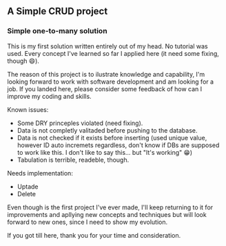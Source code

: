 ## A Simple CRUD project

### Simple one-to-many solution

This is my first solution written entirely out of my head. No tutorial was used. Every concept I've learned so far I applied here (it need some fixing, though :smile:).

The reason of this project is to ilustrate knowledge and capability, I'm looking forward to work with software development and am looking for a job. If you landed here, please consider some feedback of how can I improve my coding and skills.

Known issues:
- Some DRY princeples violated (need fixing).
- Data is not completly valitaded before pushing to the database.
- Data is not checked if it exists before inserting (used unique value, however ID auto incremets regardless, don't know if DBs are supposed to work like this. I don't like to say this... but "It's working" :grin:)
- Tabulation is terrible, readeble, though.

Needs implementation:
- Uptade
- Delete

Even though is the first project I've ever made, I'll keep returning to it for improvements and apllying new concepts and techniques but will look forward to new ones, since I need to show my evolution.

If you got till here, thank you for your time and consideration.


